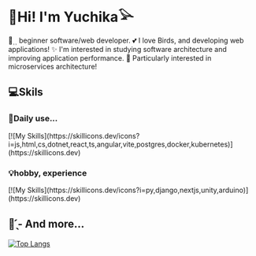 <h1>🙌Hi! I'm Yuchika‪𓅪‬</h1>


🐥⸒⸒ beginner software/web developer.
︎💕︎︎ I love Birds, and developing web applications!
✨ I'm interested in studying software architecture and improving application performance. 
🐳 Particularly interested in microservices architecture!

<h2>💻Skils</h2>

<h3>🏢Daily use...</h3>
[![My Skills](https://skillicons.dev/icons?i=js,html,cs,dotnet,react,ts,angular,vite,postgres,docker,kubernetes)](https://skillicons.dev)
<h3>💡hobby, experience</h3>
[![My Skills](https://skillicons.dev/icons?i=py,django,nextjs,unity,arduino)](https://skillicons.dev)

<h2>👀 ̖́-‬ And more...</h2>

[![Top Langs](https://github-readme-stats.vercel.app/api/top-langs/?username=Buncho08&layout=compact)](https://github.com/anuraghazra/github-readme-stats)